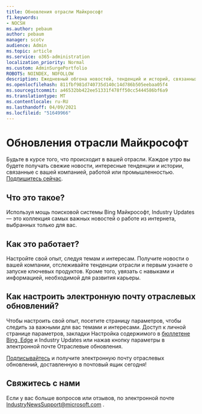 ```yaml
---
title: Обновления отрасли Майкрософт
f1.keywords:
- NOCSH
ms.author: pebaum
author: pebaum
manager: scotv
audience: Admin
ms.topic: article
ms.service: o365-administration
localization_priority: Normal
ms.custom: AdminSurgePortfolio
ROBOTS: NOINDEX, NOFOLLOW
description: Ежедневный обгона новостей, тенденций и историй, связанных с вашей компанией, работой или промышленностью, доставляется в почтовый ящик.
ms.openlocfilehash: 811fbf981d740735d140c14d786b505eebaa05f4
ms.sourcegitcommit: a46532bb422ee51331f478ff50cc5444586bf6a9
ms.translationtype: MT
ms.contentlocale: ru-RU
ms.lasthandoff: 04/09/2021
ms.locfileid: "51649966"
---
```

# <a name="microsoft-industry-updates"></a>Обновления отрасли Майкрософт

Будьте в курсе того, что происходит в вашей отрасли. Каждое утро вы будете получать свежие новости, интересные тенденции и истории, связанные с вашей компанией, работой или промышленностью. [Подпишитесь сейчас](https://www.bing.com/news/professional?pn=setting&mkt=en-us&asnl=1&form).

## <a name="what-is-it"></a>Что это такое?

Используя мощь поисковой системы Bing Майкрософт, Industry Updates — это коллекция самых важных новостей о работе из интернета, выбранных только для вас.

## <a name="how-does-it-work"></a>Как это работает?

Настройте свой опыт, следуя темам и интересам. Получите новости о вашей компании, отслеживайте тенденции отрасли и первым узнаете о запуске ключевых продуктов. Кроме того, увязать с навыками и информацией, необходимой для развития карьеры.

## <a name="how-do-i-customize-my-industry-updates-email"></a>Как настроить электронную почту отраслевых обновлений?

Чтобы настроить свой опыт, посетите страницу параметров, чтобы следить за важными для вас темами и интересами. Доступ к личной странице параметров, закладки Настройка содержимого в [бюллетене Bing, Edge](https://www.bing.com/news/professional?pn=setting&mkt=en-us&form=BAWLOG&frb=1) и Industry Updates или нажав кнопку параметры в электронной почте Отраслевые обновления.

[Подписывайтесь](https://www.bing.com/news/professional?pn=setting&mkt=en-us&asnl=1&form=BAWLOG&frb=1) и получите электронную почту отраслевых обновлений, доставленную в почтовый ящик сегодня!

## <a name="contact-us"></a>Свяжитесь с нами

Если у вас больше вопросов или отзывов, по электронной почте <IndustryNewsSupport@microsoft.com> .
